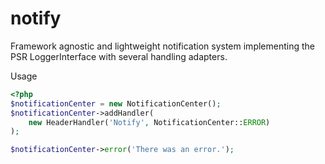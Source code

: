 # notify
Framework agnostic and lightweight notification system implementing the PSR LoggerInterface with several handling adapters.

Usage

```php
<?php
$notificationCenter = new NotificationCenter();
$notificationCenter->addHandler(
    new HeaderHandler('Notify', NotificationCenter::ERROR)
);

$notificationCenter->error('There was an error.');
```
